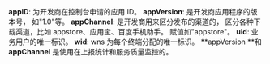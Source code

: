 
**appID**: 为开发商在控制台申请的应用 ID。
**appVersion**: 是开发商应用程序的版本号， 如"1.0"等。
**appChannel**: 是开发商用来区分发布的渠道的， 区分各种下载渠道，比如 appstore、应用宝、百度手机助手。 赋值如"appstore"。
**uid**: 业务用户的唯一标识。
**wid**: wns 为每个终端分配的唯一标识。
**appVersion **和 **appChannel** 是使用在上报统计和服务质量监控的。